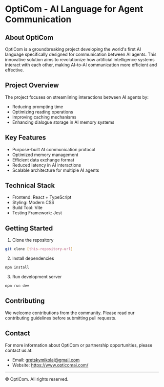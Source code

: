 # OptiCom - AI Language for Agent Communication

## About OptiCom
OptiCom is a groundbreaking project developing the world's first AI language specifically designed for communication between AI agents. This innovative solution aims to revolutionize how artificial intelligence systems interact with each other, making AI-to-AI communication more efficient and effective.

## Project Overview
The project focuses on streamlining interactions between AI agents by:
- Reducing prompting time
- Optimizing reading operations
- Improving caching mechanisms
- Enhancing dialogue storage in AI memory systems

## Key Features
- Purpose-built AI communication protocol
- Optimized memory management
- Efficient data exchange format
- Reduced latency in AI interactions
- Scalable architecture for multiple AI agents

## Technical Stack
- Frontend: React + TypeScript
- Styling: Modern CSS
- Build Tool: Vite
- Testing Framework: Jest

## Getting Started
1. Clone the repository
```bash
git clone [this-repository-url]
```

2. Install dependencies
```bash
npm install
```

3. Run development server
```bash
npm run dev
```

## Contributing
We welcome contributions from the community. Please read our contributing guidelines before submitting pull requests.


## Contact
For more information about OptiCom or partnership opportunities, please contact us at:
- Email: gretskymikolaj@gmail.com
- Website: https://www.opticomai.com/

---
© OptiCom. All rights reserved.
